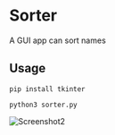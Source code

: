 # Sorter
A GUI app can sort names
## Usage
```
pip install tkinter
```
```
python3 sorter.py
```
![Screenshot2](https://github.com/some-man1/Sorter/assets/142589483/883a6728-86a1-4125-b6be-9f080077792d)
